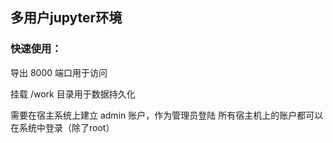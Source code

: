 ## 多用户jupyter环境

### 快速使用：
导出 8000 端口用于访问

挂载 /work 目录用于数据持久化

需要在宿主系统上建立 admin 账户，作为管理员登陆
所有宿主机上的账户都可以在系统中登录（除了root）
